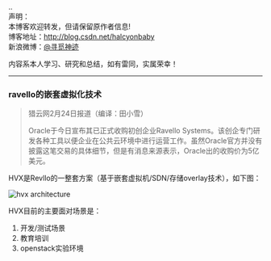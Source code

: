..  
声明：   
本博客欢迎转发，但请保留原作者信息!   
博客地址：http://blog.csdn.net/halcyonbaby   
新浪微博：[@寻觅神迹]( www.weibo.com/u/2230330930)

内容系本人学习、研究和总结，如有雷同，实属荣幸！   

-----
### ravello的嵌套虚拟化技术
> 猎云网2月24日报道（编译：田小雪）
>
> Oracle于今日宣布其已正式收购初创企业Ravello Systems。该创企专门研发各种工具以便企业在公共云环境中进行运营工作。虽然Oracle官方并没有披露这笔交易的具体细节，但是有消息来源表示，Oracle出的收购价为5亿美元。

HVX是Revllo的一整套方案（基于嵌套虚拟机/SDN/存储overlay技术），如下图：  

![hvx architecture](https://www.ravellosystems.com/sites/all/themes/ravello/images/new-images/technology/overview.png)

HVX目前的主要面对场景是：
1. 开发/测试场景  
2. 教育培训  
3. openstack实验环境  



